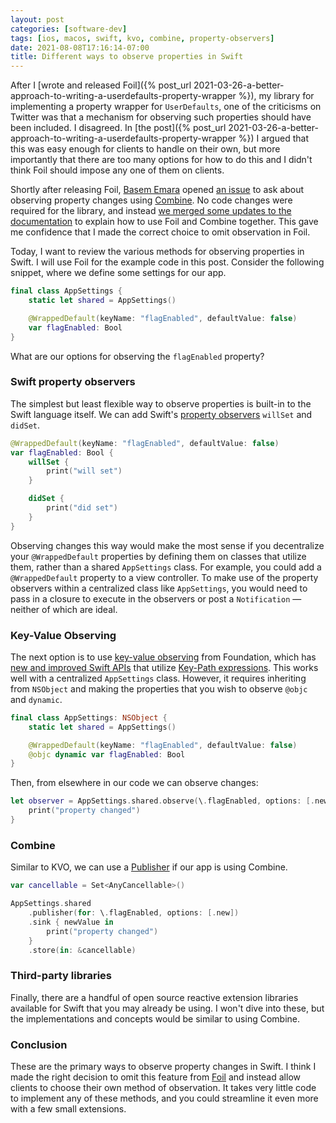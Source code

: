 ```yaml
---
layout: post
categories: [software-dev]
tags: [ios, macos, swift, kvo, combine, property-observers]
date: 2021-08-08T17:16:14-07:00
title: Different ways to observe properties in Swift
---
```


After I [wrote and released Foil]({% post_url 2021-03-26-a-better-approach-to-writing-a-userdefaults-property-wrapper %}), my library for implementing a property wrapper for `UserDefaults`, one of the criticisms on Twitter was that a mechanism for observing such properties should have been included. I disagreed. In [the post]({% post_url 2021-03-26-a-better-approach-to-writing-a-userdefaults-property-wrapper %}) I argued that this was easy enough for clients to handle on their own, but more importantly that there are too many options for how to do this and I didn't think Foil should impose any one of them on clients.

<!--excerpt-->

Shortly after releasing Foil, [Basem Emara](https://github.com/basememara) opened [an issue](https://github.com/jessesquires/Foil/issues/4) to ask about observing property changes using [Combine](https://developer.apple.com/documentation/combine). No code changes were required for the library, and instead [we merged some updates to the documentation](https://github.com/jessesquires/Foil/pull/5) to explain how to use Foil and Combine together. This gave me confidence that I made the correct choice to omit observation in Foil.

Today, I want to review the various methods for observing properties in Swift. I will use Foil for the example code in this post. Consider the following snippet, where we define some settings for our app.

```swift
final class AppSettings {
    static let shared = AppSettings()

    @WrappedDefault(keyName: "flagEnabled", defaultValue: false)
    var flagEnabled: Bool
}
```

What are our options for observing the `flagEnabled` property?

### Swift property observers

The simplest but least flexible way to observe properties is built-in to the Swift language itself. We can add Swift's [property observers](https://docs.swift.org/swift-book/LanguageGuide/Properties.html#ID262) `willSet` and `didSet`.

```swift
@WrappedDefault(keyName: "flagEnabled", defaultValue: false)
var flagEnabled: Bool {
    willSet {
        print("will set")
    }

    didSet {
        print("did set")
    }
}
```

Observing changes this way would make the most sense if you decentralize your `@WrappedDefault` properties by defining them on classes that utilize them, rather than a shared `AppSettings` class. For example, you could add a `@WrappedDefault` property to a view controller. To make use of the property observers within a centralized class like `AppSettings`, you would need to pass in a closure to execute in the observers or post a `Notification` &mdash; neither of which are ideal.

### Key-Value Observing

The next option is to use [key-value observing](https://developer.apple.com/documentation/foundation/notifications/nskeyvalueobserving) from Foundation, which has [new and improved Swift APIs](https://developer.apple.com/documentation/swift/cocoa_design_patterns/using_key-value_observing_in_swift) that utilize [Key-Path expressions](https://docs.swift.org/swift-book/ReferenceManual/Expressions.html). This works well with a centralized `AppSettings` class. However, it requires inheriting from `NSObject` and making the properties that you wish to observe `@objc` and `dynamic`.

```swift
final class AppSettings: NSObject {
    static let shared = AppSettings()

    @WrappedDefault(keyName: "flagEnabled", defaultValue: false)
    @objc dynamic var flagEnabled: Bool
}
```

Then, from elsewhere in our code we can observe changes:

```swift
let observer = AppSettings.shared.observe(\.flagEnabled, options: [.new]) { settings, change in
    print("property changed")
}
```

### Combine

Similar to KVO, we can use a [Publisher](https://developer.apple.com/documentation/combine/publisher) if our app is using Combine.

```swift
var cancellable = Set<AnyCancellable>()

AppSettings.shared
    .publisher(for: \.flagEnabled, options: [.new])
    .sink { newValue in
        print("property changed")
    }
    .store(in: &cancellable)
```

### Third-party libraries

Finally, there are a handful of open source reactive extension libraries available for Swift that you may already be using. I won't dive into these, but the implementations and concepts would be similar to using Combine.

### Conclusion

These are the primary ways to observe property changes in Swift. I think I made the right decision to omit this feature from [Foil](https://github.com/jessesquires/foil) and instead allow clients to choose their own method of observation. It takes very little code to implement any of these methods, and you could streamline it even more with a few small extensions.
